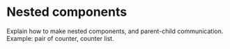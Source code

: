 # Nested components

Explain how to make nested components, and parent-child communication.
Example: pair of counter, counter list.